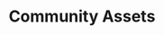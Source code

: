 ---
layout: community-assets.njk
tags: page
key: catalogue_it
title: Community Assets
parent: community-assets_it
order: 2
availablelanguages: 
    - de
    - en
---